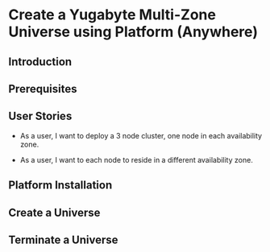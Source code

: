# Create a Yugabyte Multi-Zone Universe using Platform (Anywhere)

## Introduction



## Prerequisites

## User Stories

* As a user, I want to deploy a 3 node cluster, one node in each availability zone.

* As a user, I want to each node to reside in a different availability zone.

## Platform Installation

## Create a Universe

## Terminate a Universe

